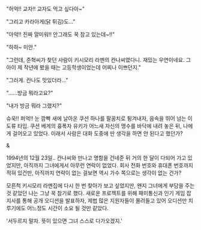 "허억!! 교자!! 교자도 먹고 싶다아~" 

"그리고 카라아게(닭 튀김)도..." 

"아악!! 진짜 얄미워!! 안그래도 꾹 참고 있는데~!!" 

"하하~ 미안." 

"그런데, 준혁씨가 찾던 사람이 키시모리 라멘의 칸나씨였다니. 재밌는 우연이네요. 그 아이 제 작년에 봤을 때는 고등학생이었는데 어찌나 이쁘던지." 

"그러게. 칸나도 맛있더라..." 

"......방금 뭐라고요?" 

"내가 방금 뭐라 그랬지?" 

슈욱!! 퍼억!! 
눈 깜빡 새에 날아온 쿠션 하나를 팔꿈치로 튕겨내자, 음속을 뛰어 넘는 이도류 타입. 쿠션 베게의 흉폭자 유키가 어느새 자신의 맹수를 바닥에 내려 놓은 뒤, 나에게 걸어오고 있었다. 
이래서 사람은 대화 도중에 딴 생각을 하면 안 된다고 했던가? 

& 

1994년의 12월 23일.. 
칸나씨와 만나고 명함을 건네준 뒤 거의 한 달이 다되어 가고 있었지만, 아직까지 그녀에게서 아무런 연락이 없었다. 
회사 전화 번호와 휴대폰 번호까지 적혀 있건만, 아직까지 연락이 없는 걸보면 역시 가수 쪽으로는 생각이 없는 건가? 

모른척 키시모리 라멘집에 다시 한 번 찾아가 보고 싶었지만, 왠지 그녀에게 부담을 주는 것 같았던 나는 그냥 꾹 참기로 했다. 
새로운 프로젝트를 위해 패미통신과 인기 게임 잡지사를 통해 공개 오디션을 발표하자, 제법 많은 지원자들이 몰려들고 있어 오디션만 치루기에도 어느정도 시간이 소요 될 것만 같았다. 

'서두르지 말자. 뜻이 있으면 그녀 스스로 다가오겠지.' 